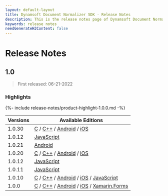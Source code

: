 ```yaml
---
layout: default-layout
title: Dynamsoft Document Normalizer SDK - Release Notes
description: This is the release notes page of Dynamsoft Document Normalizer.
keywords: release notes
needGenerateH3Content: false
---
```


# Release Notes

## 1.0

> First released: 06-21-2022

### Highlights

{%- include release-notes/product-highlight-1.0.0.md -%}

| Versions | Available Editions |
| -------- | ------------------ |
| 1.0.30 | [C](../programming/c/release-notes/c-1.md#1030-06072023) / [C++](../programming/cplusplus/release-notes/cpp-1.md#1030-06072023) / [Android](../programming/android/release-notes/android-1.md#1030-06072023) / [iOS](../programming/ios/release-notes/ios-1.md#1030-06072023) |
| 1.0.12 | [JavaScript](../programming/javascript/release-notes/javascript-1.md#1012-01052023) |
| 1.0.21 | [Android](../programming/android/release-notes/android-1.md#1021-02152023) |
| 1.0.20 | [C](../programming/c/release-notes/c-1.md#1020-02022023) / [C++](../programming/cplusplus/release-notes/cpp-1.md#1020-02022023) / [Android](../programming/android/release-notes/android-1.md#1020-02022023) / [iOS](../programming/ios/release-notes/ios-1.md#1020-02022023) |
| 1.0.12 | [JavaScript](../programming/javascript/release-notes/javascript-1.md#1012-01052023) |
| 1.0.11 | [JavaScript](../programming/javascript/release-notes/javascript-1.md#1011-11302022) |
| 1.0.10 | [C](../programming/c/release-notes/c-1.md#1010-09292022) / [C++](../programming/cplusplus/release-notes/cpp-1.md#1010-09292022) / [Android](../programming/android/release-notes/android-1.md#1010-09292022) / [iOS](../programming/ios/release-notes/ios-1.md#1010-09292022) / [JavaScript](../programming/javascript/release-notes/javascript-1.md#1010-11042022) |
| 1.0.0 | [C](../programming/c/release-notes/c-1.md#100-06212022) / [C++](../programming/cplusplus/release-notes/cpp-1.md#100-06212022) / [Android](../programming/android/release-notes/android-1.md#100-06212022) / [iOS](../programming/ios/release-notes/ios-1.md#100-06212022) / [Xamarin.Forms](../programming/xamarin/release-notes/xamarin-1.md#100-10282022) |
